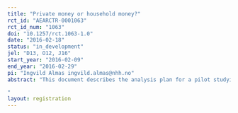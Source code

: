 ```yaml
---
title: "Private money or household money?"
rct_id: "AEARCTR-0001063"
rct_id_num: "1063"
doi: "10.1257/rct.1063-1.0"
date: "2016-02-18"
status: "in_development"
jel: "D13, O12, J16"
start_year: "2016-02-09"
end_year: "2016-02-29"
pi: "Ingvild Almas ingvild.almas@nhh.no"
abstract: "This document describes the analysis plan for a pilot studying whether informing husbands about spousal income affects the women's behavior in a willingness to pay elicitation game. The game elicit the willingness to pay for receiving a transfer instead of having the spouse receiving it and was proposed by  Alm\aa s, Armand, Attanasio and Carneiro (2015). For the treatment group, information about earnings from the experiment is revealed to the spouse, whereas for the control group, no information is revealed. The aim is to study if there is any sign of hiding or whether targeted transfers seems to go into the collective household pot. These results will inform us whether the collective model set-up is reasonable or models that assume hiding of money is more appropriate. We also conduct in-depth interviews with the participants after the experiment in order to further search for an understanding of the environment and mechanisms at play.
"
layout: registration
---
```


